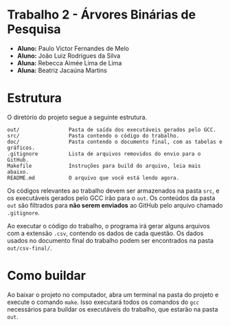 # Trabalho 2 - Árvores Binárias de Pesquisa
- **Aluno:** Paulo Victor Fernandes de Melo
- **Aluno:** João Luiz Rodrigues da Silva
- **Aluna:** Rebecca Aimée Lima de Lima
- **Aluna:** Beatriz Jacaúna Martins

# Estrutura

O diretório do projeto segue a seguinte estrutura.

```
out/                Pasta de saída dos executáveis gerados pelo GCC.
src/                Pasta contendo o código do trabalho.
doc/                Pasta contendo o documento final, com as tabelas e gráficos.
.gitignore          Lista de arquivos removidos do envio para o GitHub.
Makefile            Instruções para build do arquivo, leia mais abaixo.
README.md           O arquivo que você está lendo agora.
```

Os códigos relevantes ao trabalho devem ser armazenados na pasta `src`, e os executáveis gerados pelo GCC irão para o `out`. Os conteúdos da pasta `out` são filtrados para **não serem enviados** ao GitHub pelo arquivo chamado `.gitignore`.

Ao executar o código do trabalho, o programa irá gerar alguns arquivos com a extensão `.csv`, contendo os dados de cada questão. Os dados usados no documento final do trabalho podem ser encontrados na pasta `out/csv-final/`.

# Como buildar

Ao baixar o projeto no computador, abra um terminal na pasta do projeto e execute o comando `make`. Isso executará todos os comandos do `gcc` necessários para buildar os executáveis do trabalho, que estarão na pasta `out`.